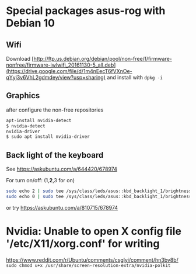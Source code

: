 
# Special packages asus-rog with Debian 10
## Wifi
Download [http://ftp.us.debian.org/debian/pool/non-free/f/firmware-nonfree/firmware-iwlwifi_20161130-5_all.deb](https://drive.google.com/file/d/1m4nEecT6fVXnOe-qYyj3v6VhL2gdmdey/view?usp=sharing) and install with `dpkg -i`


## Graphics
after configure the non-free repositories
```bash
apt-install nvidia-detect
$ nvidia-detect
nvidia-driver
$ sudo apt install nvidia-driver
```

## Back light of the keyboard
See https://askubuntu.com/a/644420/678974 

For turn on/off: (1,__2__,3 for on)
```bash
sudo echo 2 | sudo tee /sys/class/leds/asus::kbd_backlight_1/brightness
sudo echo 0 | sudo tee /sys/class/leds/asus::kbd_backlight_1/brightness
```
or try https://askubuntu.com/a/810715/678974

# Nvidia: Unable to open X config file '/etc/X11/xorg.conf' for writing
[https://www.reddit.com/r/Ubuntu/comments/csglyi/comment/hn3bv8b/
](https://www.reddit.com/r/Ubuntu/comments/csglyi/comment/hn3bv8b/
)
`sudo chmod u+x /usr/share/screen-resolution-extra/nvidia-polkit`


